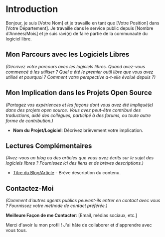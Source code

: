 # Introduction

Bonjour, je suis [Votre Nom] et je travaille en tant que [Votre Position] dans [Votre Département]. Je travaille dans le service public depuis [Nombre d'Années/Mois] et je suis ravi(e) de faire partie de la communauté du logiciel libre.

## Mon Parcours avec les Logiciels Libres

_(Décrivez votre parcours avec les logiciels libres. Quand avez-vous commencé à les utiliser ? Quel a été le premier outil libre que vous avez utilisé et pourquoi ? Comment votre perspective a-t-elle évolué depuis ?)_

## Mon Implication dans les Projets Open Source

_(Partagez vos expériences et les façons dont vous avez été impliqué(e) dans des projets open source. Vous avez peut-être contribué des traductions, aidé des collègues, participé à des forums, ou toute autre forme de contribution.)_

- **Nom du Projet/Logiciel**: Décrivez brièvement votre implication.

## Lectures Complémentaires

_(Avez-vous un blog ou des articles que vous avez écrits sur le sujet des logiciels libres ? Fournissez ici des liens et de brèves descriptions.)_

- [Titre du Blog/Article](lien) - Brève description du contenu.

## Contactez-Moi

_(Comment d'autres agents publics peuvent-ils entrer en contact avec vous ? Fournissez votre méthode de contact préférée.)_

**Meilleure Façon de me Contacter**: [Email, médias sociaux, etc.]

Merci d'avoir lu mon profil ! J'ai hâte de collaborer et d'apprendre avec vous tous.
